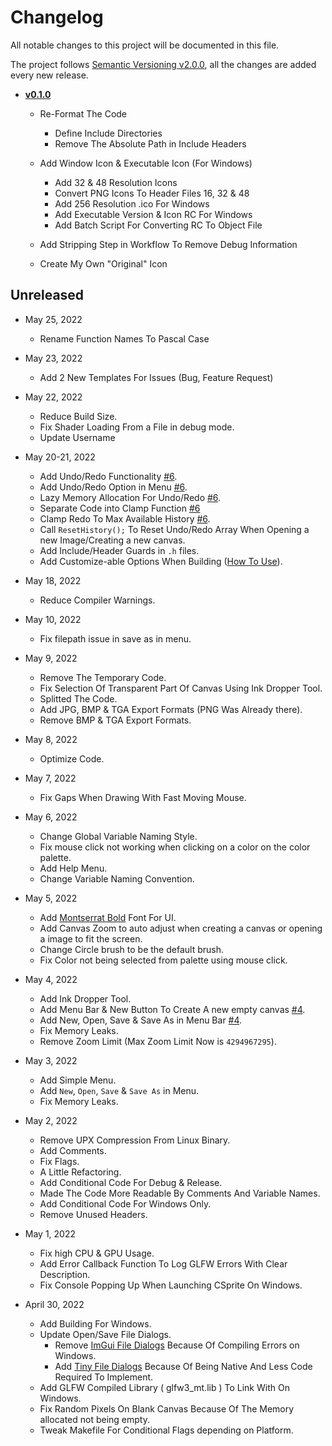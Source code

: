# Changelog
All notable changes to this project will be documented in this file.

The project follows [Semantic Versioning v2.0.0](https://semver.org/spec/v2.0.0.html), all the changes are added every new release.

- **[v0.1.0](https://github.com/pegvin/csprite/releases/tag/v0.1.0)**
	- Re-Format The Code
		- Define Include Directories
		- Remove The Absolute Path in Include Headers

	- Add Window Icon & Executable Icon (For Windows)
		- Add 32 & 48 Resolution Icons
		- Convert PNG Icons To Header Files 16, 32 & 48
		- Add 256 Resolution .ico For Windows
		- Add Executable Version & Icon RC For Windows
		- Add Batch Script For Converting RC To Object File

	- Add Stripping Step in Workflow To Remove Debug Information
	- Create My Own "Original" Icon

## Unreleased

- May 25, 2022
	- Rename Function Names To Pascal Case

- May 23, 2022
	- Add 2 New Templates For Issues (Bug, Feature Request)

- May 22, 2022
	- Reduce Build Size.
	- Fix Shader Loading From a File in debug mode.
	- Update Username

- May 20-21, 2022
	- Add Undo/Redo Functionality [#6](https://github.com/pegvin/CSprite/pull/6).
	- Add Undo/Redo Option in Menu [#6](https://github.com/pegvin/CSprite/pull/6).
	- Lazy Memory Allocation For Undo/Redo [#6](https://github.com/pegvin/CSprite/pull/6).
	- Separate Code into Clamp Function [#6](https://github.com/pegvin/CSprite/pull/6)
	- Clamp Redo To Max Available History [#6](https://github.com/pegvin/CSprite/pull/6).
	- Call `ResetHistory();` To Reset Undo/Redo Array When Opening a new Image/Creating a new canvas.
	- Add Include/Header Guards in `.h` files.
	- Add Customize-able Options When Building ([How To Use](https://github.com/pegvin/CSprite/wiki/Building-From-Source#customizing)).

- May 18, 2022
	- Reduce Compiler Warnings.

- May 10, 2022
	- Fix filepath issue in save as in menu.

- May 9, 2022
	- Remove The Temporary Code.
	- Fix Selection Of Transparent Part Of Canvas Using Ink Dropper Tool.
	- Splitted The Code.
	- Add JPG, BMP & TGA Export Formats (PNG Was Already there).
	- Remove BMP & TGA Export Formats.

- May 8, 2022
	- Optimize Code.

- May 7, 2022
	- Fix Gaps When Drawing With Fast Moving Mouse.

- May 6, 2022
	- Change Global Variable Naming Style.
	- Fix mouse click not working when clicking on a color on the color palette.
	- Add Help Menu.
	- Change Variable Naming Convention.

- May 5, 2022
	- Add [Montserrat Bold](https://fonts.google.com/specimen/Montserrat) Font For UI.
	- Add Canvas Zoom to auto adjust when creating a canvas or opening a image to fit the screen.
	- Change Circle brush to be the default brush.
	- Fix Color not being selected from palette using mouse click.

- May 4, 2022

	- Add Ink Dropper Tool.
	- Add Menu Bar & New Button To Create A new empty canvas [#4](https://github.com/pegvin/CSprite/pull/4).
	- Add New, Open, Save & Save As in Menu Bar [#4](https://github.com/pegvin/CSprite/pull/4).
	- Fix Memory Leaks.
	- Remove Zoom Limit (Max Zoom Limit Now is `4294967295`).

- May 3, 2022
	- Add Simple Menu.
	- Add `New`, `Open`, `Save` & `Save As` in Menu.
	- Fix Memory Leaks.

- May 2, 2022
	- Remove UPX Compression From Linux Binary.
	- Add Comments.
	- Fix Flags.
	- A Little Refactoring.
	- Add Conditional Code For Debug & Release.
	- Made The Code More Readable By Comments And Variable Names.
	- Add Conditional Code For Windows Only.
	- Remove Unused Headers.

- May 1, 2022
	- Fix high CPU & GPU Usage.
	- Add Error Callback Function To Log GLFW Errors With Clear Description.
	- Fix Console Popping Up When Launching CSprite On Windows.

- April 30, 2022
	- Add Building For Windows.
	- Update Open/Save File Dialogs.
		- Remove [ImGui File Dialogs](https://github.com/aiekick/ImGuiFileDialog) Because Of Compiling Errors on Windows.
		- Add [Tiny File Dialogs](https://sourceforge.net/projects/tinyfiledialogs/) Because Of Being Native And Less Code Required To Implement.
	- Add GLFW Compiled Library ( glfw3_mt.lib ) To Link With On Windows.
	- Fix Random Pixels On Blank Canvas Because Of The Memory allocated not being empty.
	- Tweak Makefile For Conditional Flags depending on Platform.
